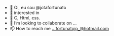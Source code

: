 - 👋 Oi, eu sou @jotafortunato
- 👀 interested in 
- 🌱 C, Html, css.
- 💞️ I’m looking to collaborate on ...
- 📫 How to reach me ...fortunatojp_@hotmail.com

<!---
jotafortunato/jotafortunato is a ✨ special ✨ repository because its `README.md` (this file) appears on your GitHub profile.
You can click the Preview link to take a look at your changes.
--->
